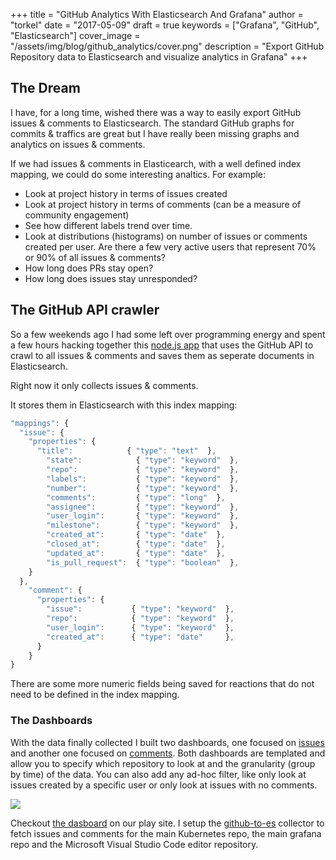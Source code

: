 +++
title = "GitHub Analytics With Elasticsearch And Grafana"
author = "torkel"
date = "2017-05-09"
draft = true
keywords = ["Grafana", "GitHub", "Elasticsearch"]
cover_image = "/assets/img/blog/github_analytics/cover.png"
description = "Export GitHub Repository data to Elasticsearch and visualize analytics in Grafana"
+++

## The Dream

I have, for a long time, wished there was a way to easily export GitHub issues & comments to
Elasticsearch. The standard GitHub graphs for commits & traffics are great but I have
really been missing graphs and analytics on issues & comments.

If we had issues & comments in Elasticearch, with a well defined index mapping, we could do some
interesting analtics. For example:

- Look at project history in terms of issues created
- Look at project history in terms of comments (can be a measure of community engagement)
- See how different labels trend over time.
- Look at distributions (histograms) on number of issues or comments created per user. Are there a few very active users that represent 70% or 90% of all issues & comments?
- How long does PRs stay open?
- How long does issues stay unresponded?

## The GitHub API crawler

So a few weekends ago I had some left over programming energy and spent a few hours hacking together
this [node.js app](https://github.com/torkelo/github-to-es) that uses the GitHub API to crawl to all issues & comments and saves them as seperate
documents in Elasticsearch.

Right now it only collects issues & comments.

It stores them in Elasticsearch with this index mapping:
```javascript
"mappings": {
  "issue": {
    "properties": {
      "title":            { "type": "text"  },
        "state":            { "type": "keyword"  },
        "repo":             { "type": "keyword"  },
        "labels":           { "type": "keyword"  },
        "number":           { "type": "keyword"  },
        "comments":         { "type": "long"  },
        "assignee":         { "type": "keyword"  },
        "user_login":       { "type": "keyword"  },
        "milestone":        { "type": "keyword"  },
        "created_at":       { "type": "date"  },
        "closed_at":        { "type": "date"  },
        "updated_at":       { "type": "date"  },
        "is_pull_request":  { "type": "boolean"  },
    }
  },
    "comment": {
      "properties": {
        "issue":           { "type": "keyword"  },
        "repo":            { "type": "keyword"  },
        "user_login":      { "type": "keyword"  },
        "created_at":      { "type": "date"     },
      }
    }
}
```

There are some more numeric fields being saved for reactions that do not need to be defined
in the index mapping.

### The Dashboards

With the data finally collected I built two dashboards, one focused on [issues](http://play.grafana.org/dashboard/db/github-repo-trends-issues) and another one
focused on [comments](http://play.grafana.org/dashboard/db/github-repo-trends-comments). Both dashboards are templated and allow you to specify which repository
to look at and the granularity (group by time) of the data. You can also add any ad-hoc filter, like
only look at issues created by a specific user or only look at issues with no comments.

![](/assets/img/blog/github_analytics/issue_trends.png)

Checkout [the dasboard](http://play.grafana.org/dashboard/db/github-repo-trends-issues) on our play site. I setup the
[github-to-es](https://github.com/torkelo/github-to-es) collector to fetch issues and comments for the main Kubernetes repo, the
main grafana repo and the Microsoft Visual Studio Code editor repository.

